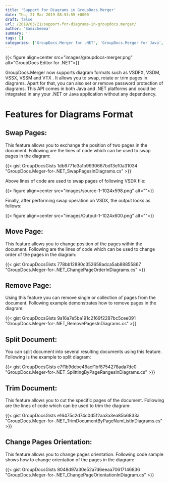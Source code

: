 ```yaml
---
title: 'Support for Diagrams in GroupDocs.Merger'
date: Thu, 21 Mar 2019 08:53:55 +0000
draft: false
url: /2019/03/21/support-for-diagrams-in-groupdocs.merger/
author: 'Samicheema'
summary: ''
tags: []
categories: ['GroupDocs.Merger for .NET', 'GroupDocs.Merger for Java', 'GroupDocs.Merger Product Family']
---
```




{{< figure align=center src="images/groupdocs-merger.png" alt="GroupDocs Editor for .NET">}}


GroupDocs.Merger now supports diagram formats such as VSDFX, VSDM, VSSX, VSSM and VTX . It allows you to swap, rotate or trim pages in diagrams. Apart for that, you can also set or remove password protection of diagrams. This API comes in both Java and .NET platforms and could be integrated in any your .NET or Java application without any dependency.

# Features for Diagrams Format

## Swap Pages:

This feature allows you to exchange the position of two pages in the document. Following are the lines of code which can be used to swap pages in the diagram:

{{< gist GroupDocsGists 1db6771e3a1b9930667bd13e10a31034 "GroupDocs.Meger-for-.NET_SwapPagesInDiagrams.cs" >}}

Above lines of code are used to swap pages of following VSDX file:



{{< figure align=center src="images/source-1-1024x598.png" alt="">}}


Finally, after performing swap operation on VSDX, the output looks as follows:  



{{< figure align=center src="images/Output-1-1024x600.png" alt="">}}


## Move Page:

This feature allows you to change position of the pages within the document. Following are the lines of code which can be used to change order of the pages in the diagram:

{{< gist GroupDocsGists 778bb12890c352658adca5ab88855867 "GroupDocs.Meger-for-.NET_ChangePageOrderInDiagrams.cs" >}}

## Remove Page:

Using this feature you can remove single or collection of pages from the document. Following example demonstrates how to remove pages in the diagram:

{{< gist GroupDocsGists 9a16a7e5ba191c2169f2287bc5cee091 "GroupDocs.Meger-for-.NET_RemovePagesInDiagrams.cs" >}}

## Split Document:

You can split document into several resulting documents using this feature. Following is the example to split diagram:

{{< gist GroupDocsGists e7f1b9dcbe46acf1bf8754278ada7de0 "GroupDocs.Meger-for-.NET_SplittingByPageRangesInDiagrams.cs" >}}

## Trim Document:

This feature allows you to cut the specific pages of the document. Following are the lines of code which can be used to trim the diagram:

{{< gist GroupDocsGists e16475c2d74c0d5f2aa3a3ea85b6833a "GroupDocs.Meger-for-.NET_TrimDocumentByPageNumListInDiagrams.cs" >}}

## Change Pages Orientation:

This feature allows you to change pages orientation. Following code sample shows how to change orientation of the pages in the diagram:

{{< gist GroupDocsGists 8048d97a30e52a7d6eeaa70617146836 "GroupDocs.Meger-for-.NET_ChangePageOrientationInDiagram.cs" >}}




